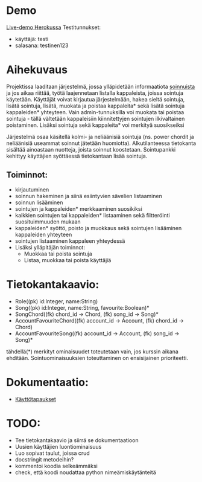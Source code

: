 # Demo

[Live-demo Herokussa](https://sointutietokanta.herokuapp.com/)
Testitunnukset:
- käyttäjä: testi
- salasana: testinen123

# Aihekuvaus

Projektissa laaditaan järjestelmä, jossa ylläpidetään informaatiota [soinnuista](https://fi.wikipedia.org/wiki/Sointu) ja jos aikaa riittää, työtä laajennetaan listalla kappaleista, joissa sointuja käytetään. Käyttäjät voivat kirjautua järjestelmään, hakea sieltä sointuja, lisätä sointuja, lisätä, muokata ja poistaa kappaleita* sekä lisätä sointuja kappaleiden* yhteyteen. Vain admin-tunnuksilla voi muokata tai poistaa sointuja - tällä vältetään kappaleisiin kiinnitettyjen sointujen ilkivaltainen poistaminen. Lisäksi sointuja sekä kappaleita* voi merkityä suosikseiksi

Järjestelmä osaa käsitellä kolmi- ja neliäänisiä sointuja (ns. power chordit ja neliäänisiä useammat soinnut jätetään huomiotta). Alkutilanteessa tietokanta sisältää ainoastaan nuotteja, joista soinnut koostetaan. Sointupankki kehittyy käyttäjien syöttäessä tietokantaan lisää sointuja.

## Toiminnot:
- kirjautuminen
- soinnun hakeminen ja siinä esiintyvien sävelien listaaminen
- soinnun lisääminen
- sointujen ja kappaleiden* merkkaaminen suosikiksi
- kaikkien sointujen tai kappaleiden* listaaminen sekä filtteröinti suosituimmuuden mukaan
- kappaleiden* syöttö, poisto ja muokkaus sekä sointujen lisääminen kappaleiden yhteyteen
- sointujen listaaminen kappaleen yhteydessä
- Lisäksi ylläpitäjän toiminnot:
    - Muokkaa tai poista sointuja
    - Listaa, muokkaa tai poista käyttäjiä

# Tietokantakaavio:
- Role((pk) id:Integer, name:String)
- Song((pk) id:Integer, name:String, favourite:Boolean)*
- SongChord((fk) chord_id -> Chord, (fk) song_id -> Song)*
- AccountFavouriteChord((fk) account_id -> Account, (fk) chord_id -> Chord)
- AccountFavouriteSong((fk) account_id -> Account, (fk) song_id -> Song)*

tähdellä(*) merkityt ominaisuudet toteutetaan vain, jos kurssin aikana ehditään. Sointuominaisuuksien toteuttaminen on ensisijainen prioriteetti.

# Dokumentaatio:
- [Käyttötapaukset](/documentation/userstories.md)

# TODO:
- Tee tietokantakaavio ja siirrä se dokumentaatioon
- Uusien käyttäjien luontiominaisuus
- Luo sopivat taulut, joissa crud
- docstringit metodeihin?
- kommentoi koodia selkeämmäksi
- check, että koodi noudattaa python nimeämiskäytänteitä
